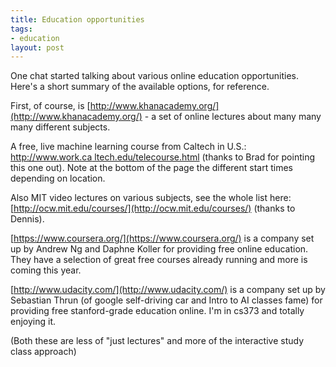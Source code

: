 ```yaml
--- 
title: Education opportunities
tags: 
- education
layout: post
---
```

One chat started talking about various online education opportunities. Here's
a short summary of the available options, for reference.

First, of course, is
[http://www.khanacademy.org/](http://www.khanacademy.org/) - a set of online
lectures about many many many different subjects.

A free, live machine learning course from Caltech in U.S.: [http://www.work.ca
ltech.edu/telecourse.html](http://www.work.caltech.edu/telecourse.html)
(thanks to Brad for pointing this one out). Note at the bottom of the page the
different start times depending on location.

Also MIT video lectures on various subjects, see the whole list here:
[http://ocw.mit.edu/courses/](http://ocw.mit.edu/courses/) (thanks to Dennis).

[https://www.coursera.org/](https://www.coursera.org/) is a company set up by
Andrew Ng and Daphne Koller for providing free online education. They have a
selection of great free courses already running and more is coming this year.

[http://www.udacity.com/](http://www.udacity.com/) is a company set up by
Sebastian Thrun (of google self-driving car and Intro to AI classes fame) for
providing free stanford-grade education online. I'm in cs373 and totally
enjoying it.

(Both these are less of "just lectures" and more of the interactive study
class approach)
